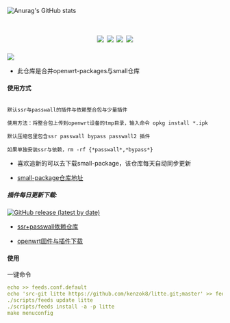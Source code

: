 ![Anurag's GitHub stats](https://github-readme-stats.vercel.app/api?username=kenzok8&show_icons=true&theme=radical)
<div align="center">
<h1 align="center"openwrt-packages</h1>
<img src="https://img.shields.io/github/issues/kenzok8/litte?color=green">
<img src="https://img.shields.io/github/stars/kenzok8/litte?color=yellow">
<img src="https://img.shields.io/github/forks/kenzok8/litte?color=orange">
<img src="https://img.shields.io/github/languages/code-size/kenzok8/litte?color=blueviolet">
</div>

<img src="https://v2.jinrishici.com/one.svg?font-size=24&spacing=2&color=Black">


* 此仓库是合并openwrt-packages与small仓库

#### 使用方式
```yamllitte

默认ssr与passwall的插件与依赖整合包与少量插件

使用方法：将整合包上传到openwrt设备的tmp目录，输入命令 opkg install *.ipk

默认压缩包里包含ssr passwall bypass passwall2 插件

如果单独安装ssr与依赖，rm -rf {*passwall*,*bypass*}
```

* 喜欢追新的可以去下载small-package，该仓库每天自动同步更新

* [small-package仓库地址](https://github.com/kenzok8/small-package) 


##### 插件每日更新下载:
[![GitHub release (latest by date)](https://img.shields.io/github/release/kenzok8/litte?style=for-the-badge&label=插件下载)](https://github.com/kenzok8/litte/releases/latest)

+ [ssr+passwall依赖仓库](https://github.com/kenzok8/small)

+ [openwrt固件与插件下载](https://op.dllkids.xyz/)

#### 使用
一键命令
```yaml
echo >> feeds.conf.default
echo 'src-git litte https://github.com/kenzok8/litte.git;master' >> feeds.conf.default
./scripts/feeds update litte
./scripts/feeds install -a -p litte
make menuconfig
```

